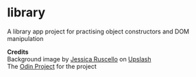 # library
A library app project for practising object constructors and DOM manipulation

**Credits**  
Background image by [Jessica Ruscello](https://unsplash.com/@jruscello?utm_content=creditCopyText&utm_medium=referral&utm_source=unsplash) on [Upslash](https://unsplash.com/photos/assorted-book-lot-OQSCtabGkSY?utm_content=creditCopyText&utm_medium=referral&utm_source=unsplash)  
The [Odin Project](https://www.theodinproject.com/lessons/node-path-javascript-library#assignment) for the project  

